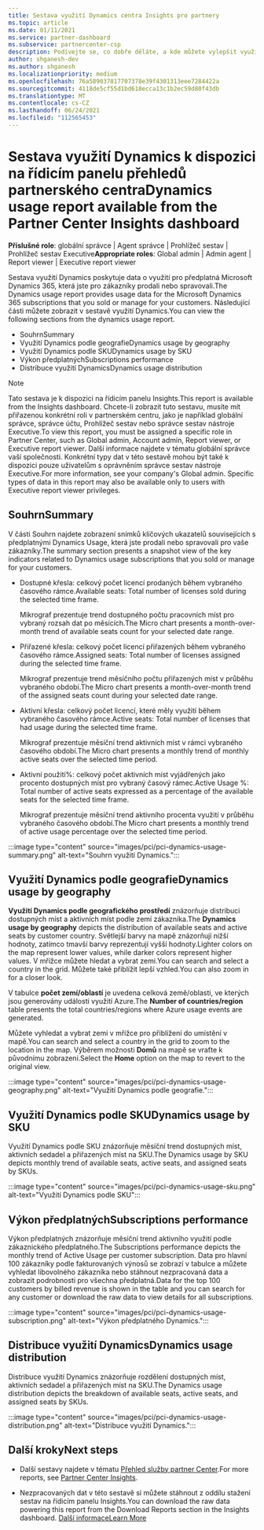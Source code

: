 ```yaml
---
title: Sestava využití Dynamics centra Insights pro partnery
ms.topic: article
ms.date: 01/11/2021
ms.service: partner-dashboard
ms.subservice: partnercenter-csp
description: Podívejte se, co dobře děláte, a kde můžete vylepšit využití předplatných Dynamics, která zákazníkům prodáváte nebo spravujete pro vaše zákazníky.
author: shganesh-dev
ms.author: shganesh
ms.localizationpriority: medium
ms.openlocfilehash: 76a589037817707378e39f4301313eee7284422a
ms.sourcegitcommit: 4118de5cf55d1bd618ecca13c1b2ec59d80f43db
ms.translationtype: MT
ms.contentlocale: cs-CZ
ms.lasthandoff: 06/24/2021
ms.locfileid: "112565453"
---
```

# <a name="dynamics-usage-report-available-from-the-partner-center-insights-dashboard"></a><span data-ttu-id="f9a06-103">Sestava využití Dynamics k dispozici na řídicím panelu přehledů partnerského centra</span><span class="sxs-lookup"><span data-stu-id="f9a06-103">Dynamics usage report available from the Partner Center Insights dashboard</span></span>

<span data-ttu-id="f9a06-104">**Příslušné role**: globální správce | Agent správce | Prohlížeč sestav | Prohlížeč sestav Executive</span><span class="sxs-lookup"><span data-stu-id="f9a06-104">**Appropriate roles**: Global admin | Admin agent | Report viewer | Executive report viewer</span></span>

<span data-ttu-id="f9a06-105">Sestava využití Dynamics poskytuje data o využití pro předplatná Microsoft Dynamics 365, která jste pro zákazníky prodali nebo spravovali.</span><span class="sxs-lookup"><span data-stu-id="f9a06-105">The Dynamics usage report provides usage data for the Microsoft Dynamics 365 subscriptions that you sold or manage for your customers.</span></span> <span data-ttu-id="f9a06-106">Následující části můžete zobrazit v sestavě využití Dynamics.</span><span class="sxs-lookup"><span data-stu-id="f9a06-106">You can view the following sections from the dynamics usage report.</span></span>

- <span data-ttu-id="f9a06-107">Souhrn</span><span class="sxs-lookup"><span data-stu-id="f9a06-107">Summary</span></span>
- <span data-ttu-id="f9a06-108">Využití Dynamics podle geografie</span><span class="sxs-lookup"><span data-stu-id="f9a06-108">Dynamics usage by geography</span></span>
- <span data-ttu-id="f9a06-109">Využití Dynamics podle SKU</span><span class="sxs-lookup"><span data-stu-id="f9a06-109">Dynamics usage by SKU</span></span>
- <span data-ttu-id="f9a06-110">Výkon předplatných</span><span class="sxs-lookup"><span data-stu-id="f9a06-110">Subscriptions performance</span></span>
- <span data-ttu-id="f9a06-111">Distribuce využití Dynamics</span><span class="sxs-lookup"><span data-stu-id="f9a06-111">Dynamics usage distribution</span></span>

 > [!NOTE]
 > <span data-ttu-id="f9a06-112">Tato sestava je k dispozici na řídicím panelu Insights.</span><span class="sxs-lookup"><span data-stu-id="f9a06-112">This report is available from the Insights dashboard.</span></span> <span data-ttu-id="f9a06-113">Chcete-li zobrazit tuto sestavu, musíte mít přiřazenou konkrétní roli v partnerském centru, jako je například globální správce, správce účtu, Prohlížeč sestav nebo správce sestav nástroje Executive.</span><span class="sxs-lookup"><span data-stu-id="f9a06-113">To view this report, you must be assigned a specific role in Partner Center, such as Global admin, Account admin, Report viewer, or Executive report viewer.</span></span> <span data-ttu-id="f9a06-114">Další informace najdete v tématu globální správce vaší společnosti. Konkrétní typy dat v této sestavě mohou být také k dispozici pouze uživatelům s oprávněním správce sestav nástroje Executive.</span><span class="sxs-lookup"><span data-stu-id="f9a06-114">For more information, see your company's Global admin. Specific types of data in this report may also be available only to users with Executive report viewer privileges.</span></span>

## <a name="summary"></a><span data-ttu-id="f9a06-115">Souhrn</span><span class="sxs-lookup"><span data-stu-id="f9a06-115">Summary</span></span>

<span data-ttu-id="f9a06-116">V části Souhrn najdete zobrazení snímků klíčových ukazatelů souvisejících s předplatnými Dynamics Usage, která jste prodali nebo spravovali pro vaše zákazníky.</span><span class="sxs-lookup"><span data-stu-id="f9a06-116">The summary section presents a snapshot view of the key indicators related to Dynamics usage subscriptions that you sold or manage for your customers.</span></span>  

- <span data-ttu-id="f9a06-117">Dostupné křesla: celkový počet licencí prodaných během vybraného časového rámce.</span><span class="sxs-lookup"><span data-stu-id="f9a06-117">Available seats: Total number of licenses sold during the selected time frame.</span></span>

   <span data-ttu-id="f9a06-118">Mikrograf prezentuje trend dostupného počtu pracovních míst pro vybraný rozsah dat po měsících.</span><span class="sxs-lookup"><span data-stu-id="f9a06-118">The Micro chart presents a month-over-month trend of available seats count for your selected date range.</span></span>

- <span data-ttu-id="f9a06-119">Přiřazené křesla: celkový počet licencí přiřazených během vybraného časového rámce.</span><span class="sxs-lookup"><span data-stu-id="f9a06-119">Assigned seats: Total number of licenses assigned during the selected time frame.</span></span>

   <span data-ttu-id="f9a06-120">Mikrograf prezentuje trend měsíčního počtu přiřazených míst v průběhu vybraného období.</span><span class="sxs-lookup"><span data-stu-id="f9a06-120">The Micro chart presents a month-over-month trend of the assigned seats count during your selected date range.</span></span>

- <span data-ttu-id="f9a06-121">Aktivní křesla: celkový počet licencí, které měly využití během vybraného časového rámce.</span><span class="sxs-lookup"><span data-stu-id="f9a06-121">Active seats: Total number of licenses that had usage during the selected time frame.</span></span> 

   <span data-ttu-id="f9a06-122">Mikrograf prezentuje měsíční trend aktivních míst v rámci vybraného časového období.</span><span class="sxs-lookup"><span data-stu-id="f9a06-122">The Micro chart presents a monthly trend of monthly active seats over the selected time period.</span></span>

- <span data-ttu-id="f9a06-123">Aktivní použití%: celkový počet aktivních míst vyjádřených jako procento dostupných míst pro vybraný časový rámec.</span><span class="sxs-lookup"><span data-stu-id="f9a06-123">Active Usage %: Total number of active seats expressed as a percentage of the available seats for the selected time frame.</span></span> 

   <span data-ttu-id="f9a06-124">Mikrograf prezentuje měsíční trend aktivního procenta využití v průběhu vybraného časového období.</span><span class="sxs-lookup"><span data-stu-id="f9a06-124">The Micro chart presents a monthly trend of active usage percentage over the selected time period.</span></span>

:::image type="content" source="images/pci/pci-dynamics-usage-summary.png" alt-text="Souhrn využití Dynamics.":::

## <a name="dynamics-usage-by-geography"></a><span data-ttu-id="f9a06-126">Využití Dynamics podle geografie</span><span class="sxs-lookup"><span data-stu-id="f9a06-126">Dynamics usage by geography</span></span>

<span data-ttu-id="f9a06-127">**Využití Dynamics podle geografického prostředí** znázorňuje distribuci dostupných míst a aktivních míst podle zemí zákazníka.</span><span class="sxs-lookup"><span data-stu-id="f9a06-127">The **Dynamics usage by geography** depicts the distribution of available seats and active seats by customer country.</span></span> <span data-ttu-id="f9a06-128">Světlejší barvy na mapě znázorňují nižší hodnoty, zatímco tmavší barvy reprezentují vyšší hodnoty.</span><span class="sxs-lookup"><span data-stu-id="f9a06-128">Lighter colors on the map represent lower values, while darker colors represent higher values.</span></span> <span data-ttu-id="f9a06-129">V mřížce můžete hledat a vybrat zemi.</span><span class="sxs-lookup"><span data-stu-id="f9a06-129">You can search and select a country in the grid.</span></span> <span data-ttu-id="f9a06-130">Můžete také přiblížit lepší vzhled.</span><span class="sxs-lookup"><span data-stu-id="f9a06-130">You can also zoom in for a closer look.</span></span>

<span data-ttu-id="f9a06-131">V tabulce **počet zemí/oblastí** je uvedena celková země/oblasti, ve kterých jsou generovány události využití Azure.</span><span class="sxs-lookup"><span data-stu-id="f9a06-131">The **Number of countries/region** table presents the total countries/regions where Azure usage events are generated.</span></span>

<span data-ttu-id="f9a06-132">Můžete vyhledat a vybrat zemi v mřížce pro přiblížení do umístění v mapě.</span><span class="sxs-lookup"><span data-stu-id="f9a06-132">You can search and select a country in the grid to zoom to the location in the map.</span></span> <span data-ttu-id="f9a06-133">Výběrem možnosti **Domů** na mapě se vraťte k původnímu zobrazení.</span><span class="sxs-lookup"><span data-stu-id="f9a06-133">Select the **Home** option on the map to revert to the original view.</span></span>

:::image type="content" source="images/pci/pci-dynamics-usage-geography.png" alt-text="Využití Dynamics podle geografie.":::

## <a name="dynamics-usage-by-sku"></a><span data-ttu-id="f9a06-135">Využití Dynamics podle SKU</span><span class="sxs-lookup"><span data-stu-id="f9a06-135">Dynamics usage by SKU</span></span>

<span data-ttu-id="f9a06-136">Využití Dynamics podle SKU znázorňuje měsíční trend dostupných míst, aktivních sedadel a přiřazených míst na SKU.</span><span class="sxs-lookup"><span data-stu-id="f9a06-136">The Dynamics usage by SKU depicts monthly trend of available seats, active seats, and assigned seats by SKUs.</span></span>

:::image type="content" source="images/pci/pci-dynamics-usage-sku.png" alt-text="Využití Dynamics podle SKU":::

## <a name="subscriptions-performance"></a><span data-ttu-id="f9a06-138">Výkon předplatných</span><span class="sxs-lookup"><span data-stu-id="f9a06-138">Subscriptions performance</span></span>

<span data-ttu-id="f9a06-139">Výkon předplatných znázorňuje měsíční trend aktivního využití podle zákaznického předplatného.</span><span class="sxs-lookup"><span data-stu-id="f9a06-139">The Subscriptions performance depicts the monthly trend of Active Usage per customer subscription.</span></span> <span data-ttu-id="f9a06-140">Data pro hlavní 100 zákazníky podle fakturovaných výnosů se zobrazí v tabulce a můžete vyhledat libovolného zákazníka nebo stáhnout nezpracovaná data a zobrazit podrobnosti pro všechna předplatná.</span><span class="sxs-lookup"><span data-stu-id="f9a06-140">Data for the top 100 customers by billed revenue is shown in the table and you can search for any customer or download the raw data to view details for all subscriptions.</span></span>

:::image type="content" source="images/pci/pci-dynamics-usage-subscription.png" alt-text="Výkon předplatného Dynamics.":::

## <a name="dynamics-usage-distribution"></a><span data-ttu-id="f9a06-142">Distribuce využití Dynamics</span><span class="sxs-lookup"><span data-stu-id="f9a06-142">Dynamics usage distribution</span></span>

<span data-ttu-id="f9a06-143">Distribuce využití Dynamics znázorňuje rozdělení dostupných míst, aktivních sedadel a přiřazených míst na SKU.</span><span class="sxs-lookup"><span data-stu-id="f9a06-143">The Dynamics usage distribution depicts the breakdown of available seats, active seats, and assigned seats by SKUs.</span></span>

:::image type="content" source="images/pci/pci-dynamics-usage-distribution.png" alt-text="Distribuce využití Dynamics.":::

## <a name="next-steps"></a><span data-ttu-id="f9a06-145">Další kroky</span><span class="sxs-lookup"><span data-stu-id="f9a06-145">Next steps</span></span>

- <span data-ttu-id="f9a06-146">Další sestavy najdete v tématu [Přehled služby partner Center](partner-center-insights.md).</span><span class="sxs-lookup"><span data-stu-id="f9a06-146">For more reports, see [Partner Center Insights](partner-center-insights.md).</span></span>

- <span data-ttu-id="f9a06-147">Nezpracovaných dat v této sestavě si můžete stáhnout z oddílu stažení sestav na řídicím panelu Insights.</span><span class="sxs-lookup"><span data-stu-id="f9a06-147">You can download the raw data powering this report from the Download Reports section in the Insights dashboard.</span></span> [<span data-ttu-id="f9a06-148">Další informace</span><span class="sxs-lookup"><span data-stu-id="f9a06-148">Learn More</span></span>](pci-download-reports.md) 
